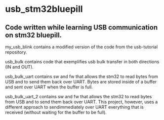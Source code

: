# usb_stm32bluepill
## Code written while learning USB communication on stm32 bluepill.

my_usb_blink contains a modified version of the code from the usb-tutorial repository.

usb_bulk contains code that exemplifies usb bulk transfer in both directions (IN and OUT).

usb_bulk_uart contains sw and fw that allows the stm32 to read bytes from USB and to send them back over UART. Bytes are stored inside of a buffer and sent over UART when the buffer is full.

usb_bulk_uart_2 contains sw and fw that allows the stm32 to read bytes from USB and to send them back over UART. This project, however, uses a different approach to sendimmediately over UART everything that is received (without waiting for the buffer to be full).
